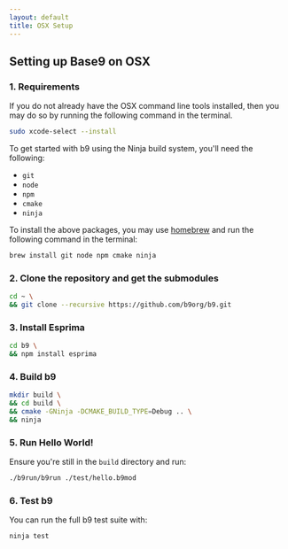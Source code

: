 ```yaml
---
layout: default
title: OSX Setup
---
```


## Setting up Base9 on OSX

### 1. Requirements

If you do not already have the OSX command line tools installed, then you may do so by running the following command in the terminal.

```sh
sudo xcode-select --install
```

To get started with b9 using the Ninja build system, you'll need the following:

* `git` 
* `node`
* `npm`
* `cmake`
* `ninja`

To install the above packages, you may use [homebrew](https://brew.sh/) and run the following command in the terminal:
```sh
brew install git node npm cmake ninja
```

### 2. Clone the repository and get the submodules

```sh
cd ~ \
&& git clone --recursive https://github.com/b9org/b9.git
```

### 3. Install Esprima
```sh
cd b9 \
&& npm install esprima
```
### 4. Build b9

```sh
mkdir build \
&& cd build \
&& cmake -GNinja -DCMAKE_BUILD_TYPE=Debug .. \
&& ninja
```

### 5. Run Hello World!

Ensure you're still in the `build` directory and run:

```sh
./b9run/b9run ./test/hello.b9mod
```

### 6. Test b9

You can run the full b9 test suite with:

```sh
ninja test
```
